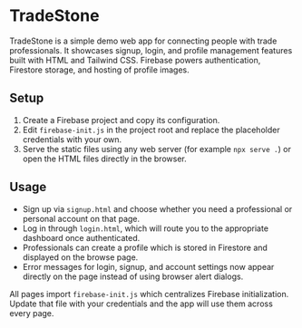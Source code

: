 # TradeStone

TradeStone is a simple demo web app for connecting people with trade professionals.
It showcases signup, login, and profile management features built with HTML and Tailwind CSS.
Firebase powers authentication, Firestore storage, and hosting of profile images.

## Setup

1. Create a Firebase project and copy its configuration.
2. Edit `firebase-init.js` in the project root and replace the placeholder credentials with your own.
3. Serve the static files using any web server (for example `npx serve .`) or open the HTML files directly in the browser.

## Usage

- Sign up via `signup.html` and choose whether you need a professional or personal account on that page.
- Log in through `login.html`, which will route you to the appropriate dashboard once authenticated.
- Professionals can create a profile which is stored in Firestore and displayed on the browse page.
- Error messages for login, signup, and account settings now appear directly on the page instead of using browser alert dialogs.

All pages import `firebase-init.js` which centralizes Firebase initialization. Update that file with your credentials and the app will use them across every page.